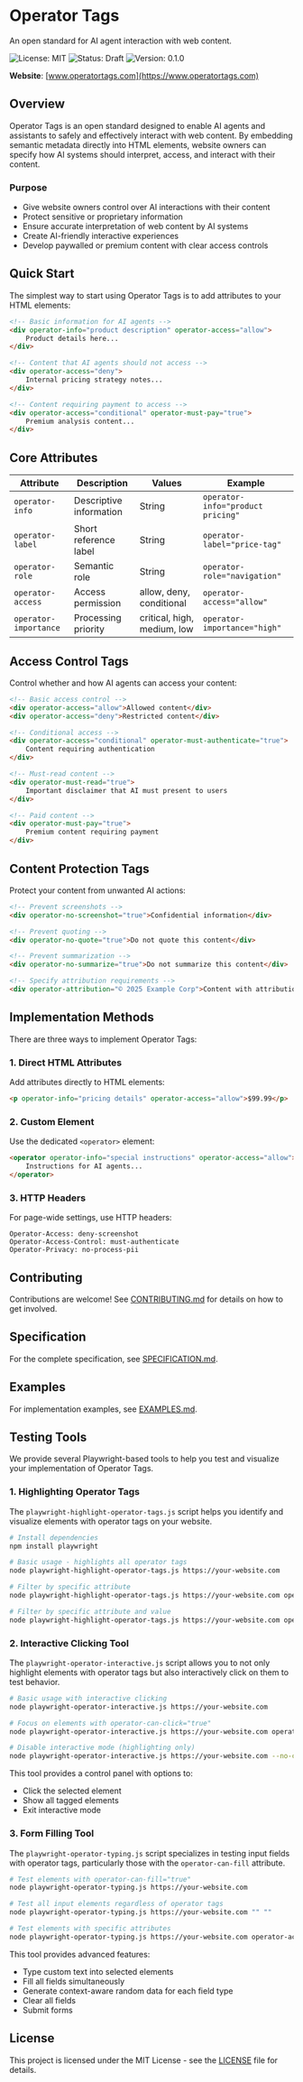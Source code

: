 # Operator Tags

An open standard for AI agent interaction with web content.

![License: MIT](https://img.shields.io/badge/License-MIT-blue.svg)
![Status: Draft](https://img.shields.io/badge/Status-Draft-orange.svg)
![Version: 0.1.0](https://img.shields.io/badge/Version-0.1.0-green.svg)

**Website**: [www.operatortags.com](https://www.operatortags.com)

## Overview

Operator Tags is an open standard designed to enable AI agents and assistants to safely and effectively interact with web content. By embedding semantic metadata directly into HTML elements, website owners can specify how AI systems should interpret, access, and interact with their content.

### Purpose

- Give website owners control over AI interactions with their content
- Protect sensitive or proprietary information
- Ensure accurate interpretation of web content by AI systems
- Create AI-friendly interactive experiences
- Develop paywalled or premium content with clear access controls

## Quick Start

The simplest way to start using Operator Tags is to add attributes to your HTML elements:

```html
<!-- Basic information for AI agents -->
<div operator-info="product description" operator-access="allow">
    Product details here...
</div>

<!-- Content that AI agents should not access -->
<div operator-access="deny">
    Internal pricing strategy notes...
</div>

<!-- Content requiring payment to access -->
<div operator-access="conditional" operator-must-pay="true">
    Premium analysis content...
</div>
```

## Core Attributes

| Attribute | Description | Values | Example |
|-----------|-------------|--------|---------|
| `operator-info` | Descriptive information | String | `operator-info="product pricing"` |
| `operator-label` | Short reference label | String | `operator-label="price-tag"` |
| `operator-role` | Semantic role | String | `operator-role="navigation"` |
| `operator-access` | Access permission | allow, deny, conditional | `operator-access="allow"` |
| `operator-importance` | Processing priority | critical, high, medium, low | `operator-importance="high"` |

## Access Control Tags

Control whether and how AI agents can access your content:

```html
<!-- Basic access control -->
<div operator-access="allow">Allowed content</div>
<div operator-access="deny">Restricted content</div>

<!-- Conditional access -->
<div operator-access="conditional" operator-must-authenticate="true">
    Content requiring authentication
</div>

<!-- Must-read content -->
<div operator-must-read="true">
    Important disclaimer that AI must present to users
</div>

<!-- Paid content -->
<div operator-must-pay="true">
    Premium content requiring payment
</div>
```

## Content Protection Tags

Protect your content from unwanted AI actions:

```html
<!-- Prevent screenshots -->
<div operator-no-screenshot="true">Confidential information</div>

<!-- Prevent quoting -->
<div operator-no-quote="true">Do not quote this content</div>

<!-- Prevent summarization -->
<div operator-no-summarize="true">Do not summarize this content</div>

<!-- Specify attribution requirements -->
<div operator-attribution="© 2025 Example Corp">Content with attribution</div>
```

## Implementation Methods

There are three ways to implement Operator Tags:

### 1. Direct HTML Attributes

Add attributes directly to HTML elements:

```html
<p operator-info="pricing details" operator-access="allow">$99.99</p>
```

### 2. Custom Element

Use the dedicated `<operator>` element:

```html
<operator operator-info="special instructions" operator-access="allow">
    Instructions for AI agents...
</operator>
```

### 3. HTTP Headers

For page-wide settings, use HTTP headers:

```
Operator-Access: deny-screenshot
Operator-Access-Control: must-authenticate
Operator-Privacy: no-process-pii
```

## Contributing

Contributions are welcome! See [CONTRIBUTING.md](CONTRIBUTING.md) for details on how to get involved.

## Specification

For the complete specification, see [SPECIFICATION.md](SPECIFICATION.md).

## Examples

For implementation examples, see [EXAMPLES.md](EXAMPLES.md).

## Testing Tools

We provide several Playwright-based tools to help you test and visualize your implementation of Operator Tags.

### 1. Highlighting Operator Tags

The `playwright-highlight-operator-tags.js` script helps you identify and visualize elements with operator tags on your website.

```bash
# Install dependencies
npm install playwright

# Basic usage - highlights all operator tags
node playwright-highlight-operator-tags.js https://your-website.com

# Filter by specific attribute
node playwright-highlight-operator-tags.js https://your-website.com operator-access

# Filter by specific attribute and value
node playwright-highlight-operator-tags.js https://your-website.com operator-access deny
```

### 2. Interactive Clicking Tool

The `playwright-operator-interactive.js` script allows you to not only highlight elements with operator tags but also interactively click on them to test behavior.

```bash
# Basic usage with interactive clicking
node playwright-operator-interactive.js https://your-website.com

# Focus on elements with operator-can-click="true"
node playwright-operator-interactive.js https://your-website.com operator-can-click true

# Disable interactive mode (highlighting only)
node playwright-operator-interactive.js https://your-website.com --no-click
```

This tool provides a control panel with options to:
- Click the selected element
- Show all tagged elements
- Exit interactive mode

### 3. Form Filling Tool

The `playwright-operator-typing.js` script specializes in testing input fields with operator tags, particularly those with the `operator-can-fill` attribute.

```bash
# Test elements with operator-can-fill="true"
node playwright-operator-typing.js https://your-website.com

# Test all input elements regardless of operator tags
node playwright-operator-typing.js https://your-website.com "" ""

# Test elements with specific attributes
node playwright-operator-typing.js https://your-website.com operator-access allow
```

This tool provides advanced features:
- Type custom text into selected elements
- Fill all fields simultaneously
- Generate context-aware random data for each field type
- Clear all fields
- Submit forms

## License

This project is licensed under the MIT License - see the [LICENSE](LICENSE) file for details.
